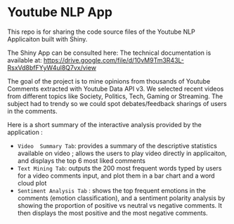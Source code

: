 # Youtube NLP App

This repo is for sharing the code source files of the  Youtube NLP Applicaiton built with Shiny. 

The Shiny App can be consulted here:
The technical documentation is available at: https://drive.google.com/file/d/10vM9Tm3R43L-RsxVd8bfFYyW4ul8Q7vx/view

The goal of the project is to mine opinions from thousands of Youtube Comments extracted with Youtube Data API v3.
We selected recent videos from different topics like Society, Politics, Tech, Gaming or Streaming. The subject had to trendy so we could spot debates/feedback sharings of users in the comments.

Here is a short summary of the interactive analysis provided by the application : 

- `Video  Summary Tab`:  provides a summary of the descriptive statistics available on video ; allows the users to play video directly in applicaiton, and displays the top 6 most liked comments
- `Text Mining Tab`: outputs the 200 most frequent words typed by users for  a video comments input, and plot them in a bar chart and a word cloud plot
- `Sentiment Analysis Tab` :  shows the top frequent emotions in the comments (emotion classification), and a sentiment polarity analysis by showing the proportion of positive vs neutral vs negative comments. It then displays the most positive and the most negative comments.  

